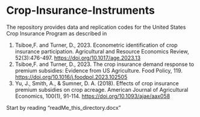 # Crop-Insurance-Instruments
The repository provides data and replication codes for the United States Crop Insurance Program as described in 
1. Tsiboe,F. and Turner, D., 2023. Econometric identification of crop insurance participation. Agricultural and Resource Economics Review, 52(3):476-497. https://doi.org/10.1017/age.2023.13
2. Tsiboe,F. and Turner, D., 2023. The crop insurance demand response to premium subsidies: Evidence from US Agriculture. Food Policy, 119. https://doi.org/10.1016/j.foodpol.2023.102505
3. Yu, J., Smith, A., & Sumner, D. A. (2018). Effects of crop insurance premium subsidies on crop acreage. American Journal of Agricultural Economics, 100(1), 91-114. https://doi.org/10.1093/ajae/aax058

Start by reading “readMe_this_directory.docx”

